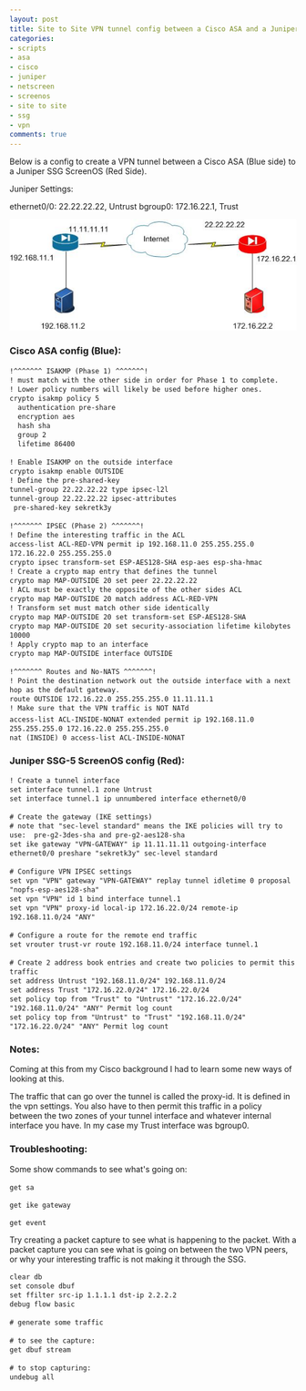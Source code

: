 ```yaml
---
layout: post
title: Site to Site VPN tunnel config between a Cisco ASA and a Juniper SSG ScreenOS
categories:
- scripts
- asa
- cisco
- juniper
- netscreen
- screenos
- site to site
- ssg
- vpn
comments: true
---
```

Below is a config to create a VPN tunnel between a Cisco ASA (Blue side) to a Juniper SSG ScreenOS (Red Side).

Juniper Settings:

ethernet0/0: 22.22.22.22, Untrust
bgroup0: 172.16.22.1, Trust

![ASA network diagram - IMG](/images/asasitetosite.jpg)
### Cisco ASA config (Blue):

```
!^^^^^^^ ISAKMP (Phase 1) ^^^^^^^!
! must match with the other side in order for Phase 1 to complete.
! Lower policy numbers will likely be used before higher ones.
crypto isakmp policy 5
  authentication pre-share
  encryption aes
  hash sha
  group 2
  lifetime 86400

! Enable ISAKMP on the outside interface
crypto isakmp enable OUTSIDE
! Define the pre-shared-key
tunnel-group 22.22.22.22 type ipsec-l2l
tunnel-group 22.22.22.22 ipsec-attributes
 pre-shared-key sekretk3y

!^^^^^^^ IPSEC (Phase 2) ^^^^^^^!
! Define the interesting traffic in the ACL
access-list ACL-RED-VPN permit ip 192.168.11.0 255.255.255.0 172.16.22.0 255.255.255.0
crypto ipsec transform-set ESP-AES128-SHA esp-aes esp-sha-hmac
! Create a crypto map entry that defines the tunnel
crypto map MAP-OUTSIDE 20 set peer 22.22.22.22
! ACL must be exactly the opposite of the other sides ACL
crypto map MAP-OUTSIDE 20 match address ACL-RED-VPN
! Transform set must match other side identically
crypto map MAP-OUTSIDE 20 set transform-set ESP-AES128-SHA
crypto map MAP-OUTSIDE 20 set security-association lifetime kilobytes 10000
! Apply crypto map to an interface
crypto map MAP-OUTSIDE interface OUTSIDE

!^^^^^^^ Routes and No-NATS ^^^^^^^!
! Point the destination network out the outside interface with a next hop as the default gateway.
route OUTSIDE 172.16.22.0 255.255.255.0 11.11.11.1
! Make sure that the VPN traffic is NOT NATd
access-list ACL-INSIDE-NONAT extended permit ip 192.168.11.0 255.255.255.0 172.16.22.0 255.255.255.0
nat (INSIDE) 0 access-list ACL-INSIDE-NONAT
```

### Juniper SSG-5 ScreenOS config (Red):

```
! Create a tunnel interface
set interface tunnel.1 zone Untrust
set interface tunnel.1 ip unnumbered interface ethernet0/0

# Create the gateway (IKE settings)
# note that "sec-level standard" means the IKE policies will try to use:  pre-g2-3des-sha and pre-g2-aes128-sha
set ike gateway "VPN-GATEWAY" ip 11.11.11.11 outgoing-interface ethernet0/0 preshare "sekretk3y" sec-level standard

# Configure VPN IPSEC settings
set vpn "VPN" gateway "VPN-GATEWAY" replay tunnel idletime 0 proposal "nopfs-esp-aes128-sha"
set vpn "VPN" id 1 bind interface tunnel.1
set vpn "VPN" proxy-id local-ip 172.16.22.0/24 remote-ip 192.168.11.0/24 "ANY"

# Configure a route for the remote end traffic
set vrouter trust-vr route 192.168.11.0/24 interface tunnel.1

# Create 2 address book entries and create two policies to permit this traffic
set address Untrust "192.168.11.0/24" 192.168.11.0/24
set address Trust "172.16.22.0/24" 172.16.22.0/24
set policy top from "Trust" to "Untrust" "172.16.22.0/24" "192.168.11.0/24" "ANY" Permit log count
set policy top from "Untrust" to "Trust" "192.168.11.0/24" "172.16.22.0/24" "ANY" Permit log count
```

### Notes:
Coming at this from my Cisco background I had to learn some new ways of looking at this.

The traffic that can go over the tunnel is called the proxy-id. It is defined in the vpn settings. You also have to then permit this traffic in a policy between the two zones of your tunnel interface and whatever internal interface you have. In my case my Trust interface was bgroup0.

### Troubleshooting:
Some show commands to see what's going on:

`get sa`

`get ike gateway`

`get event`

Try creating a packet capture to see what is happening to the packet. With a packet capture you can see what is going on between the two VPN peers, or why your interesting traffic is not making it through the SSG.

```
clear db
set console dbuf
set ffilter src-ip 1.1.1.1 dst-ip 2.2.2.2
debug flow basic

# generate some traffic

# to see the capture:
get dbuf stream

# to stop capturing:
undebug all
```
